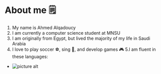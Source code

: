 # About me 🗒
1. My name is Ahmed Alqadoucy
2. I am currently a computer science student at MNSU
3. I am originally from Egypt, but lived the majority of my life in Saudi Arabia
4. I love to play soccer ⚽️, sing 🎤, and develop games 🎮
5.I am fluent in these languages:
* ![picture alt](https://upload.wikimedia.org/wikipedia/commons/c/c3/Python-logo-notext.svg)
